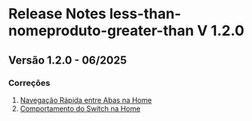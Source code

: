 # Release Notes less-than-nomeproduto-greater-than V 1.2.0

## **Versão 1.2.0 - 06/2025**


### **Correções**

1. [Navegação Rápida entre Abas na Home](Navegação-Rápida-Entre-Abas-Na-Home.md)
2. [Comportamento do Switch na Home](Comportamento-Do-Switch-Na-Home.md)
